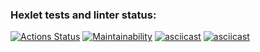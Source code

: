 ### Hexlet tests and linter status:
[![Actions Status](https://github.com/evg-c/java-project-61/workflows/hexlet-check/badge.svg)](https://github.com/evg-c/java-project-61/actions)
[![Maintainability](https://api.codeclimate.com/v1/badges/3e5d6d254fe9b9b4e9bb/maintainability)](https://codeclimate.com/github/evg-c/java-project-61/maintainability)
[![asciicast](https://asciinema.org/a/5wv9JBiCHW7oHSOuGT8XzhyOQ.svg)](https://asciinema.org/a/5wv9JBiCHW7oHSOuGT8XzhyOQ)
[![asciicast](https://asciinema.org/a/jpay5lPCc3P5ImLzAjo70MgOj.svg)](https://asciinema.org/a/jpay5lPCc3P5ImLzAjo70MgOj)




